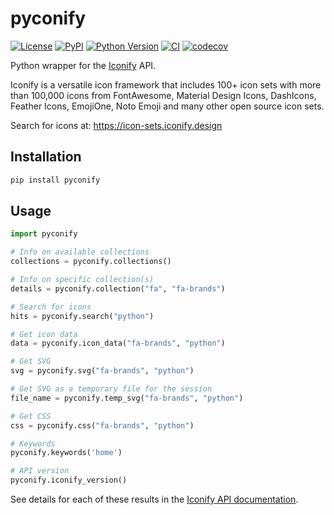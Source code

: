 # pyconify

[![License](https://img.shields.io/pypi/l/pyconify.svg?color=green)](https://github.com/pyapp-kit/pyconify/raw/main/LICENSE)
[![PyPI](https://img.shields.io/pypi/v/pyconify.svg?color=green)](https://pypi.org/project/pyconify)
[![Python Version](https://img.shields.io/pypi/pyversions/pyconify.svg?color=green)](https://python.org)
[![CI](https://github.com/pyapp-kit/pyconify/actions/workflows/ci.yml/badge.svg)](https://github.com/pyapp-kit/pyconify/actions/workflows/ci.yml)
[![codecov](https://codecov.io/gh/pyapp-kit/pyconify/branch/main/graph/badge.svg)](https://codecov.io/gh/pyapp-kit/pyconify)

Python wrapper for the [Iconify](https://github.com/iconify) API.

Iconify is a versatile icon framework that includes 100+ icon sets with more
than 100,000 icons from FontAwesome, Material Design Icons, DashIcons, Feather
Icons, EmojiOne, Noto Emoji and many other open source icon sets.

Search for icons at: https://icon-sets.iconify.design

## Installation

```bash
pip install pyconify
```

## Usage

```python
import pyconify

# Info on available collections
collections = pyconify.collections()

# Info on specific collection(s)
details = pyconify.collection("fa", "fa-brands")

# Search for icons
hits = pyconify.search("python")

# Get icon data
data = pyconify.icon_data("fa-brands", "python")

# Get SVG
svg = pyconify.svg("fa-brands", "python")

# Get SVG as a temporary file for the session
file_name = pyconify.temp_svg("fa-brands", "python")

# Get CSS
css = pyconify.css("fa-brands", "python")

# Keywords
pyconify.keywords('home')

# API version
pyconify.iconify_version()
```

See details for each of these results in the [Iconify API documentation](https://iconify.design/docs/api/queries.html).
